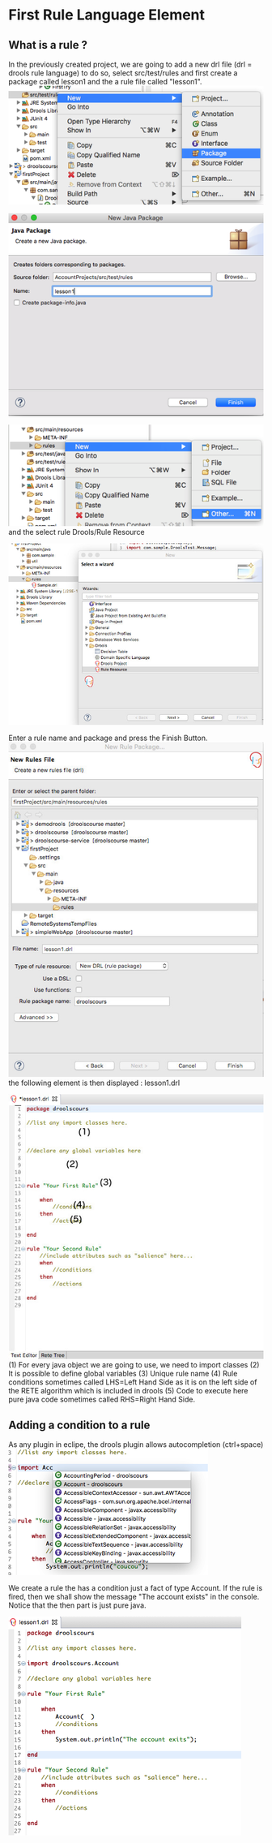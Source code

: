 #  First Rule Language Element





## What is a rule ?
In the previously created project, we are going to add a new drl file (drl = drools rule language) 
to do so, select src/test/rules and first create a package called lesson1 and the a rule file called "lesson1".
![](drools/lesson1_fig0_0.png)


![](drools/lesson1_fig0_1.png)



![](drools/lesson1_fig0.png)
and the select rule Drools/Rule Resource

![](drools/lesson1_fig1.jpeg)

Enter a rule name and package and press the Finish Button.
![](drools/lesson1_fig2.jpeg)
the following element is then displayed : lesson1.drl

![](drools/lesson1_fig3.jpeg)
(1) For every java object we are going to use, we need to import classes
(2) It is possible to define global variables
(3) Unique rule name 
(4) Rule conditions sometimes called LHS=Left Hand Side as it is on the left side of the RETE algorithm which is included in drools
(5) Code to execute here pure java code sometimes called RHS=Right Hand Side. 

## Adding a condition to a rule
As any plugin in eclipe, the drools plugin allows autocompletion (ctrl+space)
![](drools/lesson1_fig5.png)

We create a rule the has a condition just a fact of type Account. If the rule is fired, then we shall show the message "The account exists" in the console. Notice that the then part is just pure java.

![](drools/lesson1_fig6.png)


